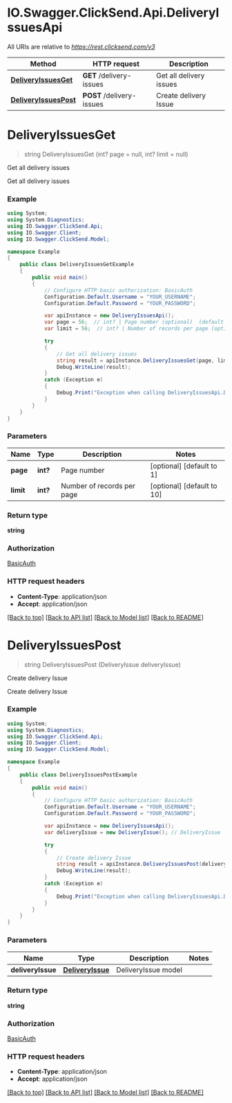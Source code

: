 # IO.Swagger.ClickSend.Api.DeliveryIssuesApi

All URIs are relative to *https://rest.clicksend.com/v3*

Method | HTTP request | Description
------------- | ------------- | -------------
[**DeliveryIssuesGet**](DeliveryIssuesApi.md#deliveryissuesget) | **GET** /delivery-issues | Get all delivery issues
[**DeliveryIssuesPost**](DeliveryIssuesApi.md#deliveryissuespost) | **POST** /delivery-issues | Create delivery Issue


<a name="deliveryissuesget"></a>
# **DeliveryIssuesGet**
> string DeliveryIssuesGet (int? page = null, int? limit = null)

Get all delivery issues

Get all delivery issues

### Example
```csharp
using System;
using System.Diagnostics;
using IO.Swagger.ClickSend.Api;
using IO.Swagger.Client;
using IO.Swagger.ClickSend.Model;

namespace Example
{
    public class DeliveryIssuesGetExample
    {
        public void main()
        {
            // Configure HTTP basic authorization: BasicAuth
            Configuration.Default.Username = "YOUR_USERNAME";
            Configuration.Default.Password = "YOUR_PASSWORD";

            var apiInstance = new DeliveryIssuesApi();
            var page = 56;  // int? | Page number (optional)  (default to 1)
            var limit = 56;  // int? | Number of records per page (optional)  (default to 10)

            try
            {
                // Get all delivery issues
                string result = apiInstance.DeliveryIssuesGet(page, limit);
                Debug.WriteLine(result);
            }
            catch (Exception e)
            {
                Debug.Print("Exception when calling DeliveryIssuesApi.DeliveryIssuesGet: " + e.Message );
            }
        }
    }
}
```

### Parameters

Name | Type | Description  | Notes
------------- | ------------- | ------------- | -------------
 **page** | **int?**| Page number | [optional] [default to 1]
 **limit** | **int?**| Number of records per page | [optional] [default to 10]

### Return type

**string**

### Authorization

[BasicAuth](../README.md#BasicAuth)

### HTTP request headers

 - **Content-Type**: application/json
 - **Accept**: application/json

[[Back to top]](#) [[Back to API list]](../README.md#documentation-for-api-endpoints) [[Back to Model list]](../README.md#documentation-for-models) [[Back to README]](../README.md)

<a name="deliveryissuespost"></a>
# **DeliveryIssuesPost**
> string DeliveryIssuesPost (DeliveryIssue deliveryIssue)

Create delivery Issue

Create delivery Issue

### Example
```csharp
using System;
using System.Diagnostics;
using IO.Swagger.ClickSend.Api;
using IO.Swagger.Client;
using IO.Swagger.ClickSend.Model;

namespace Example
{
    public class DeliveryIssuesPostExample
    {
        public void main()
        {
            // Configure HTTP basic authorization: BasicAuth
            Configuration.Default.Username = "YOUR_USERNAME";
            Configuration.Default.Password = "YOUR_PASSWORD";

            var apiInstance = new DeliveryIssuesApi();
            var deliveryIssue = new DeliveryIssue(); // DeliveryIssue | DeliveryIssue model

            try
            {
                // Create delivery Issue
                string result = apiInstance.DeliveryIssuesPost(deliveryIssue);
                Debug.WriteLine(result);
            }
            catch (Exception e)
            {
                Debug.Print("Exception when calling DeliveryIssuesApi.DeliveryIssuesPost: " + e.Message );
            }
        }
    }
}
```

### Parameters

Name | Type | Description  | Notes
------------- | ------------- | ------------- | -------------
 **deliveryIssue** | [**DeliveryIssue**](DeliveryIssue.md)| DeliveryIssue model | 

### Return type

**string**

### Authorization

[BasicAuth](../README.md#BasicAuth)

### HTTP request headers

 - **Content-Type**: application/json
 - **Accept**: application/json

[[Back to top]](#) [[Back to API list]](../README.md#documentation-for-api-endpoints) [[Back to Model list]](../README.md#documentation-for-models) [[Back to README]](../README.md)

